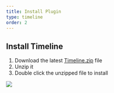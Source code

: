 ```yaml
---
title: Install Plugin
type: timeline
order: 2
---
```


## Install Timeline

1. Download the latest [Timeline.zip](http://animaapp.com/plugins/timeline/download) file
2. Unzip it
2. Double click the unzipped file to install

![](/docs/images/timeline/install.png)

